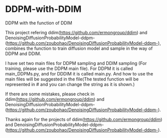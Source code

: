# DDPM-with-DDIM
DDPM with the function of DDIM

This project refering ddim(https://github.com/ermongroup/ddim) and DenoisingDiffusionProbabilityModel-ddpm-
(https://github.com/zoubohao/DenoisingDiffusionProbabilityModel-ddpm-), combines the function to train diffusion 
model and sample in the way of DDPM and DDIM.

I have set two main files for DDPM sampling and DDIM sampling (For training, please use the DDPM main file). For
DDPM it is called main_DDPMs.py, and for DDDIM it is called main.py. And how to use the main files will be suggested 
in the file(The tested function will be represented in # and you can change the string as it is shown.)

If there are some mistakes, please check in ddim(https://github.com/ermongroup/ddim) and DenoisingDiffusionProbabilityModel-ddpm-
(https://github.com/zoubohao/DenoisingDiffusionProbabilityModel-ddpm-).

Thanks again for the projects of ddim(https://github.com/ermongroup/ddim) and DenoisingDiffusionProbabilityModel-ddpm-
(https://github.com/zoubohao/DenoisingDiffusionProbabilityModel-ddpm-).
